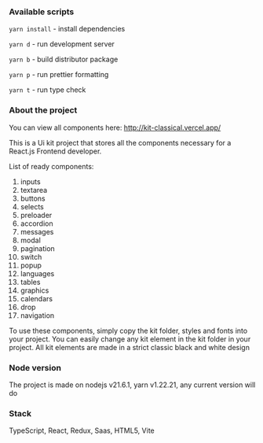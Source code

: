 ### Available scripts

`yarn install` - install dependencies

`yarn d` - run development server

`yarn b` - build distributor package

`yarn p` - run prettier formatting

`yarn t` - run type check

### About the project

You can view all components here: http://kit-classical.vercel.app/

This is a Ui kit project that stores all the components necessary for a React.js Frontend developer.

List of ready components:

1) inputs
2) textarea
3) buttons
4) selects
5) preloader
6) accordion
7) messages
8) modal
9) pagination
10) switch
11) popup
12) languages
13) tables
14) graphics
15) calendars
16) drop
17) navigation

To use these components, simply copy the kit folder, styles and fonts into your project. You can easily change any kit element in the kit folder in your project. All kit elements are made in a strict classic black and white design

### Node version

The project is made on nodejs v21.6.1, yarn v1.22.21, any current version will do

### Stack

TypeScript, React, Redux, Saas, HTML5, Vite


